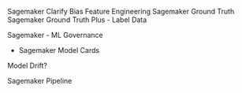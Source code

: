 Sagemaker Clarify
Bias
Feature Engineering
Sagemaker Ground Truth
Sagemaker Ground Truth Plus - Label Data


 Sagemaker - ML Governance
  - Sagemaker Model Cards

Model Drift?

Sagemaker Pipeline
